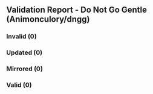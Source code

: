 ## Validation Report - Do Not Go Gentle (Animonculory/dngg)


### Invalid (0)
### Updated (0)
### Mirrored (0)
### Valid (0)
